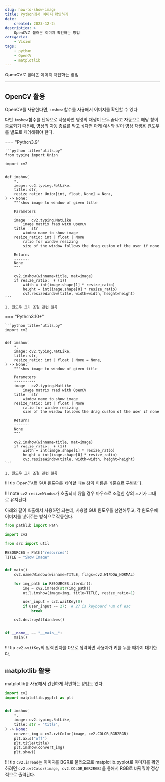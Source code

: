 ```yaml
---
slug: how-to-show-image
title: Python에서 이미지 확인하기
date:
    created: 2023-12-24
description: >
    OpenCV로 불러온 이미지 확인하는 방법
categories:
    - Vision
tags:
    - python
    - OpenCV
    - matplotlib
---
```


OpenCV로 불러온 이미지 확인하는 방법  

<!-- more -->

---

## OpenCV 활용

OpenCV를 사용한다면, `imshow` 함수를 사용해서 이미지를 확인할 수 있다. 

다만 `imshow` 함수를 단독으로 사용하면 영상의 재생이 모두 끝나고 자동으로 해당 창이 종료되기 때문에, 영상의 자동 종료를 막고 싶다면 아래 예시와 같이 영상 재생용 윈도우를 별도로 제어해줘야 한다.  

=== "Python3.9"

    ```python title="utils.py"
    from typing import Union

    import cv2


    def imshow(
        *,
        image: cv2.typing.MatLike,
        title: str,
        resize_ratio: Union[int, float, None] = None,
    ) -> None:
        """show image to window of given title

        Parameters
        ----------
        image : cv2.typing.MatLike
            image matrix read with OpenCV
        title : str
            window name to show image
        resize_ratio: int | float | None
            ratio for window resizing
            size of the window follows the drag custom of the user if none

        Returns
        -------
        None
        """

        cv2.imshow(winname=title, mat=image)
        if resize_ratio:  # (1)!
            width = int(image.shape[1] * resize_ratio)
            height = int(image.shape[0] * resize_ratio)
            cv2.resizeWindow(title, width=width, height=height)
    ```

    1. 윈도우 크기 조절 관련 블록

=== "Python3.10+"

    ```python title="utils.py"
    import cv2


    def imshow(
        *,
        image: cv2.typing.MatLike,
        title: str,
        resize_ratio: int | float | None = None,
    ) -> None:
        """show image to window of given title

        Parameters
        ----------
        image : cv2.typing.MatLike
            image matrix read with OpenCV
        title : str
            window name to show image
        resize_ratio: int | float | None
            ratio for window resizing
            size of the window follows the drag custom of the user if none

        Returns
        -------
        None
        """

        cv2.imshow(winname=title, mat=image)
        if resize_ratio:  # (1)!
            width = int(image.shape[1] * resize_ratio)
            height = int(image.shape[0] * resize_ratio)
            cv2.resizeWindow(title, width=width, height=height)
    ```

    1. 윈도우 크기 조절 관련 블록

!!! tip
    OpenCV로 GUI 윈도우를 제어할 때는 창의 이름을 기준으로 구별한다.  

!!! note
    `cv2.resizeWindow`가 호출되지 않을 경우 마우스로 조절한 창의 크기가 그대로 유지된다.  

아래와 같이 호출해서 사용하면 되는데, 사용할 GUI 윈도우를 선언해두고, 각 윈도우에 이미지를 넣어주는 방식으로 작동한다.  

```python title="main.py"
from pathlib import Path

import cv2

from src import util

RESOURCES = Path("resources")
TITLE = "Show Image"


def main():
    cv2.namedWindow(winname=TITLE, flags=cv2.WINDOW_NORMAL)

    for img_path in RESOURCES.iterdir():
        img = cv2.imread(str(img_path))
        util.imshow(image=img, title=TITLE, resize_ratio=1)

        user_input = cv2.waitKey(0)
        if user_input == 27:  # 27 is keyboard num of esc
            break

    cv2.destroyAllWindows()


if __name__ == "__main__":
    main()
```

!!! tip
    `cv2.waitKey`의 입력 인자를 0으로 입력하면 사용자가 키를 누를 때까지 대기한다.  

## matplotlib 활용

matplotlib를 사용해서 간단하게 확인하는 방법도 있다.  

```python
import cv2
import matplotlib.pyplot as plt


def imshow(
    *,
    image: cv2.typing.MatLike,
    title: str = "title",
) -> None:
    convert_img = cv2.cvtColor(image, cv2.COLOR_BGR2RGB)
    plt.axis("off")
    plt.title(title)
    plt.imshow(convert_img)
    plt.show()
```

!!! tip
    `cv2.imread`는 이미지를 BGR로 불러오므로 matplotlib.pyplot로 이미지를 확인하려면 `cv2.cvtColor(image, cv2.COLOR_BGR2RGB)`을 통해서 RGB로 바꿔줘야 정상적으로 출력된다.  